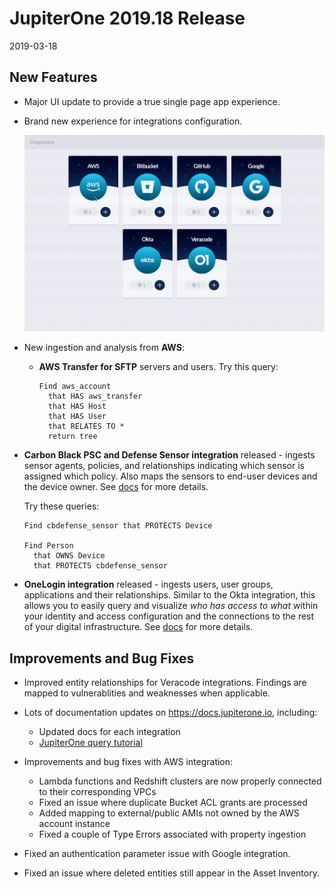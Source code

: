 # JupiterOne 2019.18 Release

2019-03-18

## New Features

- Major UI update to provide a true single page app experience.

- Brand new experience for integrations configuration.

   ![new-integrations-ux](../assets/integrations-no-headbar.gif)

- New ingestion and analysis from **AWS**:

    - **AWS Transfer for SFTP** servers and users. Try this query:
    
      ```j1ql
      Find aws_account
        that HAS aws_transfer
        that HAS Host
        that HAS User
        that RELATES TO *
        return tree
      ```

- **Carbon Black PSC and Defense Sensor integration** released - ingests sensor
  agents, policies, and relationships indicating which sensor is assigned which
  policy. Also maps the sensors to end-user devices and the device owner. See
  [docs][carbon-black-psc-doc] for more details.

  Try these queries:

    ```j1ql
    Find cbdefense_sensor that PROTECTS Device

    Find Person
      that OWNS Device
      that PROTECTS cbdefense_sensor
    ```

- **OneLogin integration** released - ingests users, user groups, applications
  and their relationships. Similar to the Okta integration, this allows you to
  easily query and visualize *who has access to what* within your identity and
  access configuration and the connections to the rest of your digital
  infrastructure. See [docs][onelogin-doc] for more details.

## Improvements and Bug Fixes

- Improved entity relationships for Veracode integrations. Findings are mapped
  to vulnerablities and weaknesses when applicable.

- Lots of documentation updates on <https://docs.jupiterone.io>, including:

    - Updated docs for each integration
    - [JupiterOne query tutorial][j1ql-tutorial]

- Improvements and bug fixes with AWS integration:

    - Lambda functions and Redshift clusters are now properly connected to their corresponding VPCs
    - Fixed an issue where duplicate Bucket ACL grants are processed
    - Added mapping to external/public AMIs not owned by the AWS account instance
    - Fixed a couple of Type Errors associated with property ingestion

- Fixed an authentication parameter issue with Google integration.

- Fixed an issue where deleted entities still appear in the Asset Inventory.

[carbon-black-psc-doc]: http://docs.jupiterone.io/en/latest/docs/integrations/cbdefense/jupiter-integration-cbdefense.html
[onelogin-doc]: http://docs.jupiterone.io/en/latest/docs/integrations/onelogin/jupiter-integration-onelogin.html
[j1ql-tutorial]: http://docs.jupiterone.io/en/latest/guides/tutorial-j1ql.html